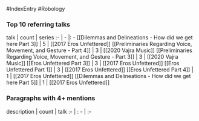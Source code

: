 #IndexEntry #Robology

### Top 10 referring talks
talk | count | series
:- | - |: -
[[Dilemmas and Delineations - How did we get here Part 3]] | 5 | [[2017 Eros Unfettered]]
[[Preliminaries Regarding Voice, Movement, and Gesture - Part 4]] | 3 | [[2020 Vajra Music]]
[[Preliminaries Regarding Voice, Movement, and Gesture - Part 3]] | 3 | [[2020 Vajra Music]]
[[Eros Unfettered Part 3]] | 3 | [[2017 Eros Unfettered]]
[[Eros Unfettered Part 1]] | 3 | [[2017 Eros Unfettered]]
[[Eros Unfettered Part 4]] | 1 | [[2017 Eros Unfettered]]
[[Dilemmas and Delineations - How did we get here Part 5]] | 1 | [[2017 Eros Unfettered]]

### Paragraphs with 4+ mentions
description | count | talk
:- | : - | :-

